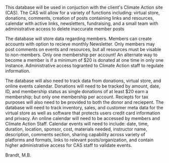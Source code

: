
This database will be used in conjuction with the client's Climate Action site (CAS). The CAS will allow for a variety of functions including: virtual store, donations, comments, creation of posts containing links and resources, calendar with active links, newsletters, fundraising, and a small team with administrative access to delete inaccurate member posts


The database will store data regarding members. Members can create accounts with option to recieve monthly Newsletter. Only members may post comments on events and resources, but all resources must be visable to non-members. Only one membership per account! An alternate way to become a member is if a minimum of $20 is donated at one time in only one instance. Administrative access togranted to Climate Action staff to regulate information. 

The database will also need to track data from donations, virtual store, and online events calendar. Donations will need to be tracked by amount, date, ID, and membership status as single donations of at least $20 earn a membership; but only one membership per account. Reciepts for tax purposes will also need to be provided to both the donor and reciepent. The database will need to track inventory, sales, and customer meta data for the virtual store as well as software that protects users credit card information and privacy. An online calendar will need to be accessed by members and Climate Action Staff. Calendar events will need to include: date, time, duration, location, sponsor, cost, materials needed, instructor name, description, comments section, sharing capability across variety of platforms and formats, links to relevant posts/organization, and contain higher administrative access for CAS staff to validate events. 

Brandt, M.B.